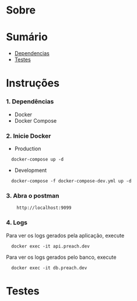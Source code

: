 # Sobre

# Sumário
- [Dependencias](#instrucoes)
- [Testes](#testes)

# Instruções 

### 1. Dependências 
- Docker
- Docker Compose

### 2. Inicie Docker 

- Production

```
  docker-compose up -d
```

- Development

```
  docker-compose -f docker-compose-dev.yml up -d
```


### 3. Abra o postman

```
    http://localhost:9099
```

### 4. Logs

Para ver os logs gerados pela aplicação, execute

```
  docker exec -it api.preach.dev
```

Para ver os logs gerados pelo banco, execute

```
  docker exec -it db.preach.dev
```

# Testes
